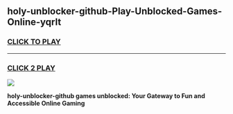 
## holy-unblocker-github-Play-Unblocked-Games-Online-yqrlt
<h3>
<a href="https://premium76.site?title=holy-unblocker-github&ref=25A">CLICK TO PLAY</a></h3>
<hr>

<h3>
<a href="https://premium76.site?title=holy-unblocker-github&ref=25A">CLICK 2 PLAY</a>
  
</h3>

<a href="https://premium76.site?title=holy-unblocker-github&ref=25A"><img src="https://clearcache.store/games.png"></a>


**holy-unblocker-github games unblocked: Your Gateway to Fun and Accessible Online Gaming**
